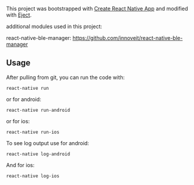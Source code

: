 This project was bootstrapped with [Create React Native App](https://github.com/react-community/create-react-native-app) and modified with [Eject](https://github.com/react-community/create-react-native-app/blob/master/EJECTING.md).

additional modules used in this project:

react-native-ble-manager: https://github.com/innoveit/react-native-ble-manager

## Usage

After pulling from git, you can run the code with:

```
react-native run
```

or for android:

```
react-native run-android
```

or for ios:

```
react-native run-ios
```

To see log output use for android:

```
react-native log-android
```

And for ios:

```
react-native log-ios
```

